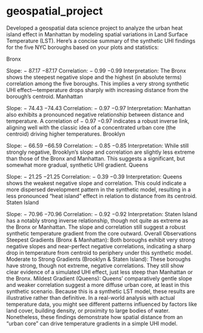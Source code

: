 # geospatial_project

Developed a geospatial data science project to analyze the urban heat island effect in Manhattan by modeling spatial variations in Land Surface Temperature (LST).
Here’s a concise summary of the synthetic UHI findings for the five NYC boroughs based on your plots and statistics:

Bronx

Slope:
−
87.17
−87.17
Correlation:
−
0.99
−0.99
Interpretation: The Bronx shows the steepest negative slope and the highest (in absolute terms) correlation among the five boroughs. This implies a very strong synthetic UHI effect—temperature drops sharply with increasing distance from the borough’s centroid.
Manhattan

Slope:
−
74.43
−74.43
Correlation:
−
0.97
−0.97
Interpretation: Manhattan also exhibits a pronounced negative relationship between distance and temperature. A correlation of
−
0.97
−0.97 indicates a robust inverse link, aligning well with the classic idea of a concentrated urban core (the centroid) driving higher temperatures.
Brooklyn

Slope:
−
66.59
−66.59
Correlation:
−
0.85
−0.85
Interpretation: While still strongly negative, Brooklyn’s slope and correlation are slightly less extreme than those of the Bronx and Manhattan. This suggests a significant, but somewhat more gradual, synthetic UHI gradient.
Queens

Slope:
−
21.25
−21.25
Correlation:
−
0.39
−0.39
Interpretation: Queens shows the weakest negative slope and correlation. This could indicate a more dispersed development pattern in the synthetic model, resulting in a less pronounced “heat island” effect in relation to distance from its centroid.
Staten Island

Slope:
−
70.96
−70.96
Correlation:
−
0.92
−0.92
Interpretation: Staten Island has a notably strong inverse relationship, though not quite as extreme as the Bronx or Manhattan. The slope and correlation still suggest a robust synthetic temperature gradient from the core outward.
Overall Observations
Steepest Gradients (Bronx & Manhattan): Both boroughs exhibit very strong negative slopes and near-perfect negative correlations, indicating a sharp drop in temperature from centroid to periphery under this synthetic model.
Moderate to Strong Gradients (Brooklyn & Staten Island): These boroughs have strong, though not extreme, negative correlations. They still show clear evidence of a simulated UHI effect, just less steep than Manhattan or the Bronx.
Mildest Gradient (Queens): Queens’ comparatively gentle slope and weaker correlation suggest a more diffuse urban core, at least in this synthetic scenario.
Because this is a synthetic LST model, these results are illustrative rather than definitive. In a real-world analysis with actual temperature data, you might see different patterns influenced by factors like land cover, building density, or proximity to large bodies of water. Nonetheless, these findings demonstrate how spatial distance from an “urban core” can drive temperature gradients in a simple UHI model.
